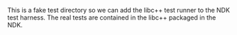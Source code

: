 This is a fake test directory so we can add the libc++ test runner to the NDK
test harness. The real tests are contained in the libc++ packaged in the NDK.
